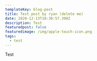 ```yaml
---
templateKey: blog-post
title: Test post by ryan (delete me)
date: 2020-12-13T10:30:57.390Z
description: Test
featuredpost: false
featuredimage: /img/apple-touch-icon.png
tags:
  - test
---
```

Test